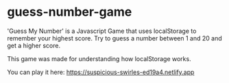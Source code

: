 # guess-number-game

'Guess My Number' is a Javascript Game that uses localStorage to remember your highest score. Try to guess a number between 1 and 20 and get a higher score.

This game was made for understanding how localStorage works.

You can play it here: https://suspicious-swirles-ed19a4.netlify.app
